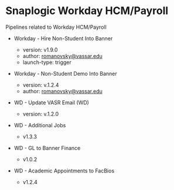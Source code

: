 # Snaplogic Workday HCM/Payroll
Pipelines related to Workday HCM/Payroll

- Workday - Hire Non-Student Into Banner
    - version: v1.9.0
    - author: romanovsky@vassar.edu
    - launch-type: trigger

- Workday - Non-Student Demo Into Banner
    - version: v.1.2.4
    - author: romanovsky@vassar.edu

- WD - Update VASR Email (WD)
    - version: v.1.2.0    

- WD - Additional Jobs
    - v1.3.3

- WD - GL to Banner Finance
    - v1.0.2

- WD - Academic Appointments to FacBios
    - v1.2.4
